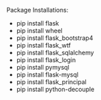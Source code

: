 Package Installations:
- pip install flask
- pip install wheel
- pip install flask_bootstrap4
- pip install flask_wtf
- pip install flask_sqlalchemy
- pip install flask_login
- pip install pymysql
- pip install flask-mysql
- pip install flask_principal
- pip install python-decouple